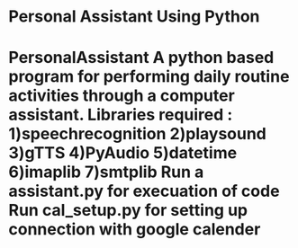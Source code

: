 # Personal Assistant Using Python
 # PersonalAssistant A python based program for performing daily routine activities through a computer assistant.  Libraries required :      1)speechrecognition     2)playsound     3)gTTS     4)PyAudio     5)datetime     6)imaplib     7)smtplib       Run a assistant.py for execuation of code  Run cal_setup.py for setting up connection with google calender
